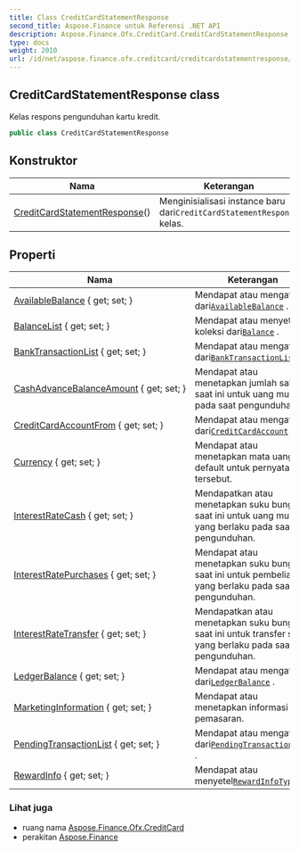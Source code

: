 ```yaml
---
title: Class CreditCardStatementResponse
second_title: Aspose.Finance untuk Referensi .NET API
description: Aspose.Finance.Ofx.CreditCard.CreditCardStatementResponse kelas. Kelas respons pengunduhan kartu kredit.
type: docs
weight: 2010
url: /id/net/aspose.finance.ofx.creditcard/creditcardstatementresponse/
---
```

## CreditCardStatementResponse class

Kelas respons pengunduhan kartu kredit.

```csharp
public class CreditCardStatementResponse
```

## Konstruktor

| Nama | Keterangan |
| --- | --- |
| [CreditCardStatementResponse](creditcardstatementresponse/)() | Menginisialisasi instance baru dari`CreditCardStatementResponse` kelas. |

## Properti

| Nama | Keterangan |
| --- | --- |
| [AvailableBalance](../../aspose.finance.ofx.creditcard/creditcardstatementresponse/availablebalance/) { get; set; } | Mendapat atau mengatur dari[`AvailableBalance`](./availablebalance/) . |
| [BalanceList](../../aspose.finance.ofx.creditcard/creditcardstatementresponse/balancelist/) { get; set; } | Mendapat atau menyetel koleksi dari[`Balance`](../../aspose.finance.ofx/balance/) . |
| [BankTransactionList](../../aspose.finance.ofx.creditcard/creditcardstatementresponse/banktransactionlist/) { get; set; } | Mendapat atau mengatur dari[`BankTransactionList`](./banktransactionlist/) . |
| [CashAdvanceBalanceAmount](../../aspose.finance.ofx.creditcard/creditcardstatementresponse/cashadvancebalanceamount/) { get; set; } | Mendapat atau menetapkan jumlah saldo saat ini untuk uang muka pada saat pengunduhan. |
| [CreditCardAccountFrom](../../aspose.finance.ofx.creditcard/creditcardstatementresponse/creditcardaccountfrom/) { get; set; } | Mendapat atau mengatur dari[`CreditCardAccount`](../../aspose.finance.ofx/creditcardaccount/) . |
| [Currency](../../aspose.finance.ofx.creditcard/creditcardstatementresponse/currency/) { get; set; } | Mendapat atau menetapkan mata uang default untuk pernyataan tersebut. |
| [InterestRateCash](../../aspose.finance.ofx.creditcard/creditcardstatementresponse/interestratecash/) { get; set; } | Mendapatkan atau menetapkan suku bunga saat ini untuk uang muka yang berlaku pada saat pengunduhan. |
| [InterestRatePurchases](../../aspose.finance.ofx.creditcard/creditcardstatementresponse/interestratepurchases/) { get; set; } | Mendapat atau menetapkan suku bunga saat ini untuk pembelian yang berlaku pada saat pengunduhan. |
| [InterestRateTransfer](../../aspose.finance.ofx.creditcard/creditcardstatementresponse/interestratetransfer/) { get; set; } | Mendapatkan atau menetapkan suku bunga saat ini untuk transfer saldo yang berlaku pada saat pengunduhan. |
| [LedgerBalance](../../aspose.finance.ofx.creditcard/creditcardstatementresponse/ledgerbalance/) { get; set; } | Mendapat atau mengatur dari[`LedgerBalance`](./ledgerbalance/) . |
| [MarketingInformation](../../aspose.finance.ofx.creditcard/creditcardstatementresponse/marketinginformation/) { get; set; } | Mendapat atau menetapkan informasi pemasaran. |
| [PendingTransactionList](../../aspose.finance.ofx.creditcard/creditcardstatementresponse/pendingtransactionlist/) { get; set; } | Mendapat atau mengatur dari[`PendingTransactionList`](./pendingtransactionlist/) . |
| [RewardInfo](../../aspose.finance.ofx.creditcard/creditcardstatementresponse/rewardinfo/) { get; set; } | Mendapat atau menyetel[`RewardInfoType`](../../aspose.finance.ofx/rewardinfotype/) . |

### Lihat juga

* ruang nama [Aspose.Finance.Ofx.CreditCard](../../aspose.finance.ofx.creditcard/)
* perakitan [Aspose.Finance](../../)



